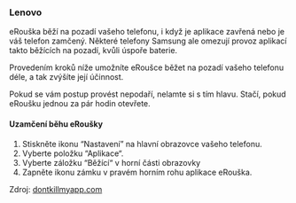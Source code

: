### Lenovo

eRouška běží na pozadí vašeho telefonu, i když je aplikace zavřená nebo je váš telefon zamčený. Některé telefony Samsung ale omezují provoz aplikací takto běžících na pozadí, kvůli úspoře baterie.

Provedením kroků níže umožníte eRoušce běžet na pozadí vašeho telefonu déle, a tak zvýšíte její účinnost.

Pokud se vám postup provést nepodaří, nelamte si s tím hlavu. Stačí, pokud eRoušku jednou za pár hodin otevřete.


#### Uzamčení běhu eRoušky

1.	Stiskněte ikonu “Nastavení” na hlavní obrazovce vašeho telefonu.
2.	Vyberte položku “Aplikace“.
3.	Vyberte záložku “Běžící“ v horní části obrazovky
4.	Zapněte ikonu zámku v pravém horním rohu aplikace eRouška.


Zdroj: [dontkillmyapp.com](https://dontkillmyapp.com/?utm_source=erouska&utm_medium=odkaz&utm_campaign=koronavirus)
